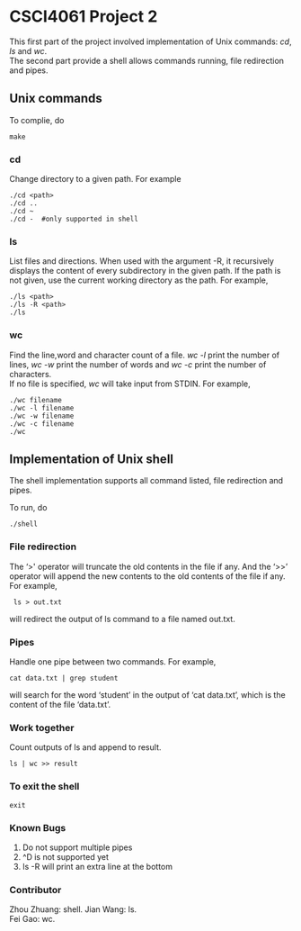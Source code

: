  # CSCI4061 Project 2

 This first part of the project involved implementation of Unix commands: *cd*, *ls* and *wc*.  
 The second part provide a shell allows commands running, file redirection and pipes. 
 ## Unix commands
 
 To complie, do
 ```
 make
 ```
 
 ### cd
 
 Change directory to a given path. For example
 ```make
 ./cd <path>
 ./cd ..
 ./cd ~
 ./cd -  #only supported in shell
```

 ### ls
List files and directions. When used with the argument -R, it recursively displays the content of every subdirectory in the given path. If the path is not given, use the current working directory as the path.
For example, 
 ```
 ./ls <path>
 ./ls -R <path>
 ./ls
 ```
 
 ### wc
Find the line,word and character count of a file. *wc -l* print the number of lines, *wc -w* print the number of words and *wc -c* print the number of characters.  
If no file is specified, *wc* will take input from STDIN. 
For example,
```
./wc filename
./wc -l filename
./wc -w filename
./wc -c filename
./wc
```
## Implementation of Unix shell
The shell implementation supports all command listed, file redirection and pipes. 

To run, do
```
./shell
```
### File redirection
The ‘>' operator will truncate the old contents in the file if any. And the ‘>>’ operator will append the new contents to the old contents of the file if any. For example,
```
 ls > out.txt
```
will redirect the output of ls command to a file named out.txt.

### Pipes
Handle one pipe between two commands. For example,
```
cat data.txt | grep student
```
will search for the word ‘student’ in the output of ‘cat data.txt’, which is the content of the file ‘data.txt’.

### Work together
Count outputs of ls and append to result.
```
ls | wc >> result
```

### To exit the shell
```
exit
```

### Known Bugs
1. Do not support multiple pipes
2. ^D is not supported yet
3. ls -R will print an extra line at the bottom

### Contributor
Zhou Zhuang: shell.
Jian Wang: ls.  
Fei Gao: wc. 
  
